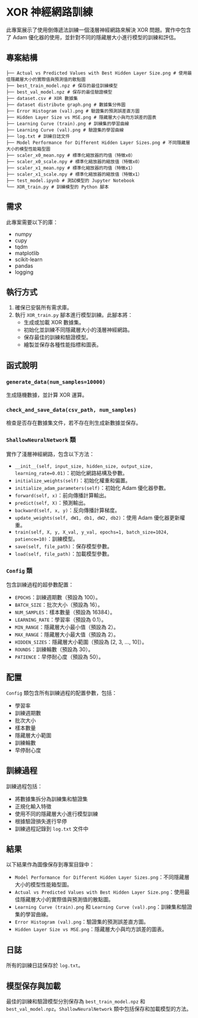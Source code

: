 # XOR 神經網路訓練

此專案展示了使用倒傳遞法訓練一個淺層神經網路來解決 XOR 問題。實作中包含了 Adam 優化器的使用，並針對不同的隱藏層大小進行模型的訓練和評估。

## 專案結構

```
├── Actual vs Predicted Values with Best Hidden Layer Size.png # 使用最佳隱藏層大小的實際值與預測值的散點圖
├── best_train_model.npz # 保存的最佳訓練模型
├── best_val_model.npz # 保存的最佳驗證模型
├── dataset.csv # XOR 數據集
├── dataset distribute graph.png # 數據集分佈圖
├── Error Histogram (val).png # 驗證集的預測誤差直方圖
├── Hidden Layer Size vs MSE.png # 隱藏層大小與均方誤差的圖表
├── Learning Curve (train).png # 訓練集的學習曲線
├── Learning Curve (val).png # 驗證集的學習曲線
├── log.txt # 訓練日誌文件
├── Model Performance for Different Hidden Layer Sizes.png # 不同隱藏層大小的模型性能箱型圖
├── scaler_x0_mean.npy # 標準化縮放器的均值（特徵x0）
├── scaler_x0_scale.npy # 標準化縮放器的縮放值（特徵x0）
├── scaler_x1_mean.npy # 標準化縮放器的均值（特徵x1）
├── scaler_x1_scale.npy # 標準化縮放器的縮放值（特徵x1）
├── test_model.ipynb # 測試模型的 Jupyter Notebook
└── XOR_train.py # 訓練模型的 Python 腳本
```

## 需求

此專案需要以下的庫：
- numpy
- cupy
- tqdm
- matplotlib
- scikit-learn
- pandas
- logging

## 執行方式

1. 確保已安裝所有需求庫。
2. 執行 `XOR_train.py` 腳本進行模型訓練。此腳本將：
   - 生成或加載 XOR 數據集。
   - 初始化並訓練不同隱藏層大小的淺層神經網路。
   - 保存最佳的訓練和驗證模型。
   - 繪製並保存各種性能指標和圖表。

## 函式說明

### `generate_data(num_samples=10000)`
生成隨機數據，並計算 XOR 運算。

### `check_and_save_data(csv_path, num_samples)`
檢查是否存在數據集文件，若不存在則生成新數據並保存。

### `ShallowNeuralNetwork` 類
實作了淺層神經網路，包含以下方法：
- `__init__(self, input_size, hidden_size, output_size, learning_rate=0.01)`：初始化網路結構及參數。
- `initialize_weights(self)`：初始化權重和偏置。
- `initialize_adam_parameters(self)`：初始化 Adam 優化器參數。
- `forward(self, x)`：前向傳播計算輸出。
- `predict(self, X)`：預測輸出。
- `backward(self, x, y)`：反向傳播計算梯度。
- `update_weights(self, dW1, db1, dW2, db2)`：使用 Adam 優化器更新權重。
- `train(self, X, y, X_val, y_val, epochs=1, batch_size=1024, patience=10)`：訓練模型。
- `save(self, file_path)`：保存模型參數。
- `load(self, file_path)`：加載模型參數。

### `Config` 類
包含訓練過程的超參數配置：
- `EPOCHS`：訓練週期數（預設為 100）。
- `BATCH_SIZE`：批次大小（預設為 16）。
- `NUM_SAMPLES`：樣本數量（預設為 16384）。
- `LEARNING_RATE`：學習率（預設為 0.1）。
- `MIN_RANGE`：隱藏層大小最小值（預設為 2）。
- `MAX_RANGE`：隱藏層大小最大值（預設為 2）。
- `HIDDEN_SIZES`：隱藏層大小範圍（預設為 [2, 3, ..., 10]）。
- `ROUNDS`：訓練輪數（預設為 30）。
- `PATIENCE`：早停耐心度（預設為 50）。
  
## 配置

`Config` 類包含所有訓練過程的配置參數，包括：
- 學習率
- 訓練週期數
- 批次大小
- 樣本數量
- 隱藏層大小範圍
- 訓練輪數
- 早停耐心度
  
## 訓練過程

訓練過程包括：
- 將數據集拆分為訓練集和驗證集
- 正規化輸入特徵
- 使用不同的隱藏層大小進行模型訓練
- 根據驗證損失進行早停
- 訓練過程記錄到 `log.txt` 文件中

## 結果

以下結果作為圖像保存到專案目錄中：
- `Model Performance for Different Hidden Layer Sizes.png`：不同隱藏層大小的模型性能箱型圖。
- `Actual vs Predicted Values with Best Hidden Layer Size.png`：使用最佳隱藏層大小的實際值與預測值的散點圖。
- `Learning Curve (train).png` 和 `Learning Curve (val).png`：訓練集和驗證集的學習曲線。
- `Error Histogram (val).png`：驗證集的預測誤差直方圖。
- `Hidden Layer Size vs MSE.png`：隱藏層大小與均方誤差的圖表。

## 日誌

所有的訓練日誌保存於 `log.txt`。

## 模型保存與加載

最佳的訓練和驗證模型分別保存為 `best_train_model.npz` 和 `best_val_model.npz`。`ShallowNeuralNetwork` 類中包括保存和加載模型的方法。

